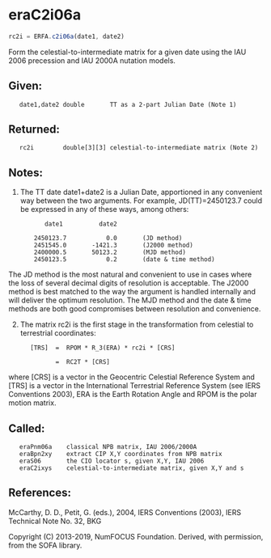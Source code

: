 # eraC2i06a

```js
rc2i = ERFA.c2i06a(date1, date2)
```

Form the celestial-to-intermediate matrix for a given date using the
IAU 2006 precession and IAU 2000A nutation models.

## Given:
```
   date1,date2 double       TT as a 2-part Julian Date (Note 1)
```

## Returned:
```
   rc2i        double[3][3] celestial-to-intermediate matrix (Note 2)
```

## Notes:

1) The TT date date1+date2 is a Julian Date, apportioned in any
   convenient way between the two arguments.  For example,
   JD(TT)=2450123.7 could be expressed in any of these ways,
   among others:

```
          date1          date2

       2450123.7           0.0       (JD method)
       2451545.0       -1421.3       (J2000 method)
       2400000.5       50123.2       (MJD method)
       2450123.5           0.2       (date & time method)
```

   The JD method is the most natural and convenient to use in
   cases where the loss of several decimal digits of resolution
   is acceptable.  The J2000 method is best matched to the way
   the argument is handled internally and will deliver the
   optimum resolution.  The MJD method and the date & time methods
   are both good compromises between resolution and convenience.

2) The matrix rc2i is the first stage in the transformation from
   celestial to terrestrial coordinates:

```
      [TRS]  =  RPOM * R_3(ERA) * rc2i * [CRS]

             =  RC2T * [CRS]
```

   where [CRS] is a vector in the Geocentric Celestial Reference
   System and [TRS] is a vector in the International Terrestrial
   Reference System (see IERS Conventions 2003), ERA is the Earth
   Rotation Angle and RPOM is the polar motion matrix.

## Called:
```
   eraPnm06a    classical NPB matrix, IAU 2006/2000A
   eraBpn2xy    extract CIP X,Y coordinates from NPB matrix
   eraS06       the CIO locator s, given X,Y, IAU 2006
   eraC2ixys    celestial-to-intermediate matrix, given X,Y and s
```

## References:

   McCarthy, D. D., Petit, G. (eds.), 2004, IERS Conventions (2003),
   IERS Technical Note No. 32, BKG

Copyright (C) 2013-2019, NumFOCUS Foundation.
Derived, with permission, from the SOFA library.
